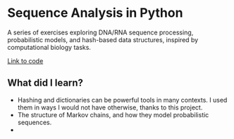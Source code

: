 # Sequence Analysis in Python
A series of exercises exploring DNA/RNA sequence processing, probabilistic models, and hash-based data structures, inspired by computational biology tasks.

[Link to code](4.DNA-sequence-analysis/project_notebook_sequence_analysis.ipynb)

## What did I learn?
- Hashing and dictionaries can be powerful tools in many contexts. I used them in ways I would not have otherwise, thanks to this project.
- The structure of Markov chains, and how they model probabilistic sequences.
- 
